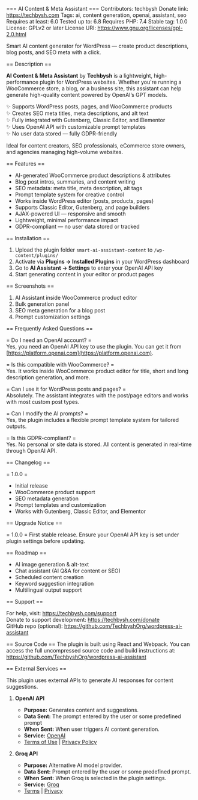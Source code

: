 === AI Content & Meta Assistant ===
Contributors: techbysh
Donate link: https://techbysh.com
Tags: ai, content generation, openai, assistant, seo
Requires at least: 6.0
Tested up to: 6.8
Requires PHP: 7.4
Stable tag: 1.0.0
License: GPLv2 or later
License URI: https://www.gnu.org/licenses/gpl-2.0.html

Smart AI content generator for WordPress — create product descriptions, blog posts, and SEO meta with a click.

== Description ==

**AI Content & Meta Assistant** by **Techbysh** is a lightweight, high-performance plugin for WordPress websites. Whether you're running a WooCommerce store, a blog, or a business site, this assistant can help generate high-quality content powered by OpenAI’s GPT models.

✨ Supports WordPress posts, pages, and WooCommerce products  
✨ Creates SEO meta titles, meta descriptions, and alt text  
✨ Fully integrated with Gutenberg, Classic Editor, and Elementor  
✨ Uses OpenAI API with customizable prompt templates  
✨ No user data stored — fully GDPR-friendly  

Ideal for content creators, SEO professionals, eCommerce store owners, and agencies managing high-volume websites.

== Features ==

- AI-generated WooCommerce product descriptions & attributes  
- Blog post intros, summaries, and content writing  
- SEO metadata: meta title, meta description, alt tags  
- Prompt template system for creative control  
- Works inside WordPress editor (posts, products, pages)  
- Supports Classic Editor, Gutenberg, and page builders  
- AJAX-powered UI — responsive and smooth  
- Lightweight, minimal performance impact  
- GDPR-compliant — no user data stored or tracked

== Installation ==

1. Upload the plugin folder `smart-ai-assistant-content` to `/wp-content/plugins/`
2. Activate via **Plugins → Installed Plugins** in your WordPress dashboard
3. Go to **AI Assistant → Settings** to enter your OpenAI API key
4. Start generating content in your editor or product pages

== Screenshots ==

1. AI Assistant inside WooCommerce product editor
2. Bulk generation panel
3. SEO meta generation for a blog post
4. Prompt customization settings

== Frequently Asked Questions ==

= Do I need an OpenAI account? =  
Yes, you need an OpenAI API key to use the plugin. You can get it from [https://platform.openai.com](https://platform.openai.com).

= Is this compatible with WooCommerce? =  
Yes. It works inside WooCommerce product editor for title, short and long description generation, and more.

= Can I use it for WordPress posts and pages? =  
Absolutely. The assistant integrates with the post/page editors and works with most custom post types.

= Can I modify the AI prompts? =  
Yes, the plugin includes a flexible prompt template system for tailored outputs.

= Is this GDPR-compliant? =  
Yes. No personal or site data is stored. All content is generated in real-time through OpenAI API.

== Changelog ==

= 1.0.0 =
* Initial release
* WooCommerce product support
* SEO metadata generation
* Prompt templates and customization
* Works with Gutenberg, Classic Editor, and Elementor

== Upgrade Notice ==

= 1.0.0 =
First stable release. Ensure your OpenAI API key is set under plugin settings before updating.

== Roadmap ==

- AI image generation & alt-text
- Chat assistant (AI Q&A for content or SEO)
- Scheduled content creation
- Keyword suggestion integration
- Multilingual output support

== Support ==

For help, visit: https://techbysh.com/support  
Donate to support development: https://techbysh.com/donate  
GitHub repo (optional): https://github.com/TechbyshOrg/wordpress-ai-assistant

== Source Code ==
The plugin is built using React and Webpack. You can access the full uncompressed source code and build instructions at:
https://github.com/TechbyshOrg/wordpress-ai-assistant

== External Services ==

This plugin uses external APIs to generate AI responses for content suggestions.

1. **OpenAI API**
   - **Purpose:** Generates content and suggestions.
   - **Data Sent:** The prompt entered by the user or some predefined prompt
   - **When Sent:** When user triggers AI content generation.
   - **Service:** [OpenAI](https://openai.com/)
   - [Terms of Use](https://openai.com/policies/terms-of-use) | [Privacy Policy](https://openai.com/policies/privacy-policy)

2. **Groq API**
   - **Purpose:** Alternative AI model provider.
   - **Data Sent:** Prompt entered by the user or some predefined prompt.
   - **When Sent:** When Groq is selected in the plugin settings.
   - **Service:** [Groq](https://groq.com/)
   - [Terms](https://groq.com/terms-of-service) | [Privacy](https://groq.com/privacy-policy)

